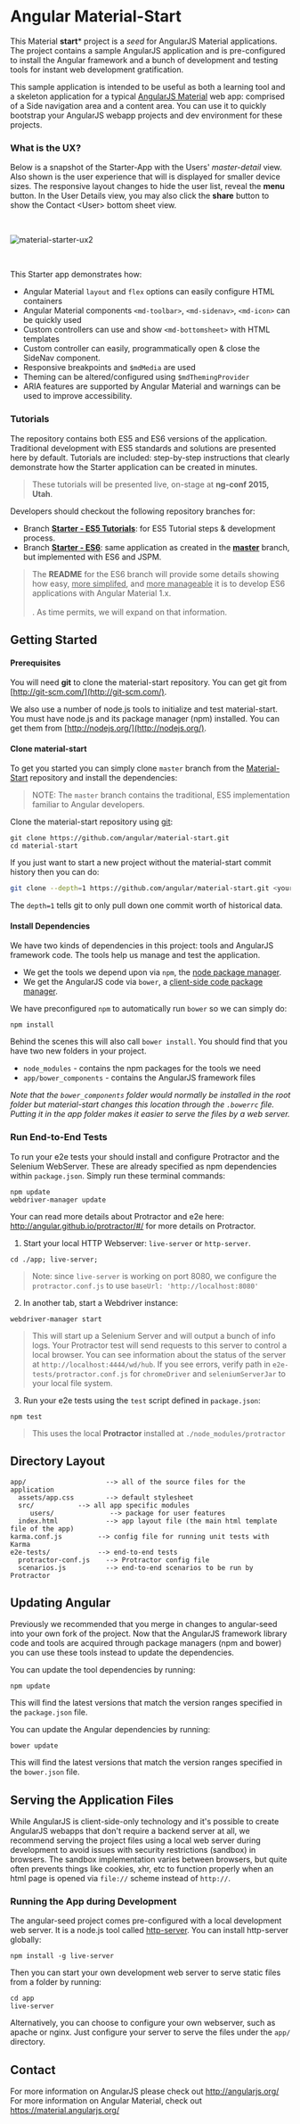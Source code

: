 # Angular Material-Start

This Material **start*** project is a *seed* for AngularJS Material applications. The project contains a sample AngularJS application and is pre-configured to install the Angular framework and a bunch of development and testing tools for instant web development gratification.

This sample application is intended to be useful as both a learning tool and a skeleton application
for a typical [AngularJS Material](http://material.angularjs.org/) web app: comprised of a Side navigation
area and a content area. You can use it to quickly bootstrap your AngularJS webapp projects and dev
environment for these projects.

### What is the UX?

Below is a snapshot of the Starter-App with the Users' *master-detail* view. Also shown is the user
experience that will is displayed for smaller device sizes. The responsive layout changes to hide
the user list, reveal the **menu** button. In the User Details view, you may also click the
**share** button  to show the Contact &lt;User&gt; bottom sheet view.

<br/>

![material-starter-ux2](https://cloud.githubusercontent.com/assets/210413/6448551/70864488-c0e0-11e4-8767-c4e1e4c2f343.png)

<br/>

This Starter app demonstrates how:

*  Angular Material `layout` and `flex` options can easily configure HTML containers
*  Angular Material components `<md-toolbar>`, `<md-sidenav>`, `<md-icon>` can be quickly used
*  Custom controllers can use and show `<md-bottomsheet>` with HTML templates
*  Custom controller can easily, programmatically open & close the SideNav component.
*  Responsive breakpoints and `$mdMedia` are used
*  Theming can be altered/configured using `$mdThemingProvider`
*  ARIA features are supported by Angular Material and warnings can be used to improve accessibility.

### Tutorials

The repository contains both ES5 and ES6 versions of the application. Traditional development with
ES5 standards and solutions are presented here by default. Tutorials are included: step-by-step
instructions that clearly demonstrate how the Starter application can be created in minutes.

> These tutorials will be presented live, on-stage at **ng-conf 2015, Utah**.

Developers should checkout the following repository branches for:

* Branch [**Starter - ES5 Tutorials**](https://github.com/angular/material-start/tree/es5-tutorial):
for  ES5 Tutorial steps & development process.
* Branch [**Starter - ES6**](https://github.com/angular/material-start/tree/es6): same application as created in the **[master](https://github.com/angular/material-start)** branch, but implemented with ES6 and JSPM.

> The **README** for the ES6 branch will provide some details showing how easy, <u>more simplifed</u>,
and <u>more manageable</u> it is to develop ES6 applications with Angular Material 1.x.<br/><br/>. As time permits, we will expand on that information.

## Getting Started

#### Prerequisites

You will need **git** to clone the material-start repository. You can get git from
[http://git-scm.com/](http://git-scm.com/).

We also use a number of node.js tools to initialize and test material-start. You must have node.js and
its package manager (npm) installed.  You can get them from [http://nodejs.org/](http://nodejs.org/).

#### Clone material-start

To get you started you can simply clone `master` branch from the
[Material-Start](https://github.com/angular/material-start) repository and install the dependencies:

> NOTE: The `master` branch contains the traditional, ES5 implementation familiar to Angular developers.

Clone the material-start repository using [git][git]:

```
git clone https://github.com/angular/material-start.git
cd material-start
```

If you just want to start a new project without the material-start commit history then you can do:

```bash
git clone --depth=1 https://github.com/angular/material-start.git <your-project-name>
```

The `depth=1` tells git to only pull down one commit worth of historical data.

#### Install Dependencies

We have two kinds of dependencies in this project: tools and AngularJS framework code.  The tools help
us manage and test the application.

* We get the tools we depend upon via `npm`, the [node package manager][npm].
* We get the AngularJS code via `bower`, a [client-side code package manager][bower].

We have preconfigured `npm` to automatically run `bower` so we can simply do:

```
npm install
```

Behind the scenes this will also call `bower install`.  You should find that you have two new
folders in your project.

* `node_modules` - contains the npm packages for the tools we need
* `app/bower_components` - contains the AngularJS framework files

*Note that the `bower_components` folder would normally be installed in the root folder but
material-start changes this location through the `.bowerrc` file.  Putting it in the app folder makes
it easier to serve the files by a web server.*

### Run End-to-End Tests

To run your e2e tests your should install and configure Protractor and the Selenium WebServer.
These are already specified as npm dependencies within `package.json`. Simply run these
terminal commands:

```console
npm update
webdriver-manager update
```

Your can read more details about Protractor and e2e here: http://angular.github.io/protractor/#/
for more details on Protractor.

 1. Start your local HTTP Webserver: `live-server` or `http-server`.

```console
cd ./app; live-server;
```

> Note: since `live-server` is working on port 8080, we configure the `protractor.conf.js` to use
`baseUrl: 'http://localhost:8080'`

 2. In another tab, start a Webdriver instance:
 
```console
webdriver-manager start
```

>This will start up a Selenium Server and will output a bunch of info logs. Your Protractor test
will send requests to this server to control a local browser. You can see information about the
status of the server at `http://localhost:4444/wd/hub`. If you see errors, verify path in
`e2e-tests/protractor.conf.js` for `chromeDriver` and `seleniumServerJar` to your local file system.

 3. Run your e2e tests using the `test` script defined in `package.json`:
 
```console
npm test
```

> This uses the local **Protractor** installed at `./node_modules/protractor`

## Directory Layout

```
app/                    --> all of the source files for the application
  assets/app.css        --> default stylesheet
  src/           --> all app specific modules
     users/              --> package for user features
  index.html            --> app layout file (the main html template file of the app)
karma.conf.js         --> config file for running unit tests with Karma
e2e-tests/            --> end-to-end tests
  protractor-conf.js    --> Protractor config file
  scenarios.js          --> end-to-end scenarios to be run by Protractor
```

## Updating Angular

Previously we recommended that you merge in changes to angular-seed into your own fork of the
project. Now that the AngularJS framework library code and tools are acquired through package managers
(npm and bower) you can use these tools instead to update the dependencies.

You can update the tool dependencies by running:

```
npm update
```

This will find the latest versions that match the version ranges specified in the `package.json` file.

You can update the Angular dependencies by running:

```
bower update
```

This will find the latest versions that match the version ranges specified in the `bower.json` file.


## Serving the Application Files

While AngularJS is client-side-only technology and it's possible to create AngularJS webapps that
don't require a backend server at all, we recommend serving the project files using a local
web server during development to avoid issues with security restrictions (sandbox) in browsers. The
sandbox implementation varies between browsers, but quite often prevents things like cookies, xhr,
etc to function properly when an html page is opened via `file://` scheme instead of `http://`.

### Running the App during Development

The angular-seed project comes pre-configured with a local development web server.  It is a node.js
tool called [http-server][http-server].  You can install http-server globally:

```
npm install -g live-server
```

Then you can start your own development web server to serve static files from a folder by running:

```
cd app
live-server
```

Alternatively, you can choose to configure your own webserver, such as apache or nginx. Just
configure your server to serve the files under the `app/` directory.


## Contact

For more information on AngularJS please check out http://angularjs.org/
For more information on Angular Material, check out https://material.angularjs.org/

[git]: http://git-scm.com/
[bower]: http://bower.io
[npm]: https://www.npmjs.org/
[node]: http://nodejs.org
[protractor]: https://github.com/angular/protractor
[jasmine]: http://jasmine.github.io
[karma]: http://karma-runner.github.io
[travis]: https://travis-ci.org/
[http-server]: https://github.com/nodeapps/http-server
